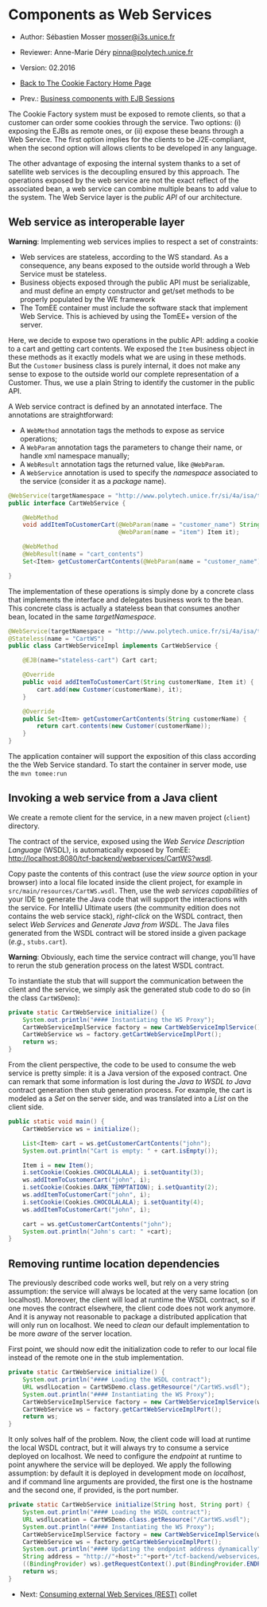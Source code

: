 # Components as Web Services 

  * Author: Sébastien Mosser [mosser@i3s.unice.fr](mosser@i3s.unice.fr)
  * Reviewer: Anne-Marie Déry [pinna@polytech.unice.fr](pinna@polytech.unice.fr)
  * Version: 02.2016
  * [Back to The Cookie Factory Home Page](https://github.com/collet/4A_ISA_TheCookieFactory/blob/develop/Readme.md)


  * Prev.: [Business components with EJB Sessions](https://github.com/collet/4A_ISA_TheCookieFactory/blob/develop/chapters/BusinessComponents.md)
  
The Cookie Factory system must be exposed to remote clients, so that a customer can order some cookies through the service. Two options: (i) exposing the EJBs as remote ones, or (ii) expose these beans through a Web Service. The first option implies for the clients to be J2E-compliant, when the second option will allows clients to be developed in any language.

The other advantage of exposing the internal system thanks to a set of satellite web services is the decoupling ensured by this approach. The operations exposed by the web service are not the exact reflect of the associated bean, a web service can combine multiple beans to add value to the system. The Web Service layer is the _public API_ of our architecture. 

## Web service as interoperable layer

__Warning__: Implementing web services implies to respect a set of constraints:

  * Web services are stateless, according to the WS standard. As a consequence, any beans exposed to the outside world through a Web Service must be stateless. 
  * Business objects exposed through the public API must be serializable, and must define an empty constructor and get/set methods to be properly populated by the WE framework
  * The TomEE container must include the software stack that implement Web Service. This is achieved by using the TomEE+ version of the server.

Here, we decide to expose two operations in the public API:  adding a cookie to a cart and getting cart contents. We exposed the `Item` business object in these methods as it exactly models what we are using in these methods. But the `Customer` business class is purely internal, it does not make any sense to expose to the outside world our complete representation of a Customer. Thus, we use a plain String to identify the customer in the public API.

A Web service contract is defined by an annotated interface. The annotations are straightforward: 

  * A `WebMethod` annotation tags the methods to expose as service operations;
  * A `WebParam` annotation tags the parameters to change their name, or handle xml namespace manually;
  * A `WebResult` annotation tags the returned value, like `@WebParam`.
  * A `WebService` annotation is used to specify the _namespace_ associated to the service (consider it as a _package_ name).

```java
@WebService(targetNamespace = "http://www.polytech.unice.fr/si/4a/isa/tcf/cart")
public interface CartWebService {

	@WebMethod
	void addItemToCustomerCart(@WebParam(name = "customer_name") String customerName,
							   @WebParam(name = "item") Item it);

	@WebMethod
	@WebResult(name = "cart_contents")
	Set<Item> getCustomerCartContents(@WebParam(name = "customer_name") String customerName);

}
``` 

The implementation of these operations is simply done by a concrete class that implements the interface and delegates business work to the bean. This concrete class is actually a stateless bean that consumes another bean, located in the same _targetNamespace_.

```java
@WebService(targetNamespace = "http://www.polytech.unice.fr/si/4a/isa/tcf")
@Stateless(name = "CartWS")
public class CartWebServiceImpl implements CartWebService {

	@EJB(name="stateless-cart") Cart cart;

	@Override
	public void addItemToCustomerCart(String customerName, Item it) {
		cart.add(new Customer(customerName), it);
	}

	@Override
	public Set<Item> getCustomerCartContents(String customerName) {
		return cart.contents(new Customer(customerName));
	}
}
```

The application container will support the exposition of this class according the the Web Service standard. To start the container in server mode, use the `mvn tomee:run` 

## Invoking a web service from a Java client

We create a remote client for the service, in a new maven project (`client`) directory.

The contract of the service, exposed using the _Web Service Description Language_ (WSDL), is automatically exposed by TomEE: [http://localhost:8080/tcf-backend/webservices/CartWS?wsdl](http://localhost:8080/tcf-backend/webservices/CartWS?wsdl).

Copy paste the contents of this contract (use the _view source_ option in your browser) into a local file located inside the client project, for example in `src/main/resources/CartWS.wsdl`. Then, use the _web services capabilities_ of your IDE to generate the Java code that will support the interactions with the service. For IntelliJ Ultimate users (the community edition does not contains the web service stack), _right-click_ on the WSDL contract, then select _Web Services_ and _Generate Java from WSDL_. The Java files generated from the WSDL contract will be stored inside a given package (_e.g._, `stubs.cart`). 

__Warning__: Obviously, each time the service contract will change, you'll have to rerun the stub generation process on the latest WSDL contract.

To instantiate the stub that will support the communication between the client and the service, we simply ask the generated stub code to do so (in the class `CartWSDemo`):

```java
private static CartWebService initialize() {
	System.out.println("#### Instantiating the WS Proxy");
	CartWebServiceImplService factory = new CartWebServiceImplService();
	CartWebService ws = factory.getCartWebServiceImplPort();
	return ws;
}
```	

From the client perspective, the code to be used to consume the web service is pretty simple: it is a Java version of the exposed contract. One can remark that some information is lost during the _Java to WSDL to Java_ contract generation then stub generation process. For example, the cart is modeled as a _Set_ on the server side, and was translated into a _List_ on the client side.

```java
public static void main() {
	CartWebService ws = initialize();

	List<Item> cart = ws.getCustomerCartContents("john");
	System.out.println("Cart is empty: " + cart.isEmpty());

	Item i = new Item();
	i.setCookie(Cookies.CHOCOLALALA); i.setQuantity(3);
	ws.addItemToCustomerCart("john", i);
	i.setCookie(Cookies.DARK_TEMPTATION); i.setQuantity(2);
	ws.addItemToCustomerCart("john", i);
	i.setCookie(Cookies.CHOCOLALALA); i.setQuantity(4);
	ws.addItemToCustomerCart("john", i);

	cart = ws.getCustomerCartContents("john");
	System.out.println("John's cart: " +cart);
}

```

## Removing runtime location dependencies

The previously described code works well, but rely on a very string assumption: the service will always be located at the very same location (on localhost). Moreover, the client will load at runtime the WSDL contract, so if one moves the contract elsewhere, the client code does not work anymore. And it is anyway not reasonable to package a distributed application that will only run on localhost. We need to _clean_ our default implementation to be more _aware_ of the server location.

First point, we should now edit the initialization code to refer to our local file instead of the remote one in the stub implementation.

```java
private static CartWebService initialize() {
	System.out.println("#### Loading the WSDL contract");
	URL wsdlLocation = CartWSDemo.class.getResource("/CartWS.wsdl");
	System.out.println("#### Instantiating the WS Proxy");
	CartWebServiceImplService factory = new CartWebServiceImplService(wsdlLocation);
	CartWebService ws = factory.getCartWebServiceImplPort();
	return ws;
}		
```

It only solves half of the problem. Now, the client code will load at runtime the local WSDL contract, but it will always try to consume a service deployed on localhost. We need to configure the _endpoint_ at runtime to point anywhere the service will be deployed. We apply the following assumption: by default it is deployed in development mode on _localhost_, and if command line arguments are provided, the first one is the hostname and the second one, if provided, is the port number.

```java
private static CartWebService initialize(String host, String port) {
	System.out.println("#### Loading the WSDL contract");
	URL wsdlLocation = CartWSDemo.class.getResource("/CartWS.wsdl");
	System.out.println("#### Instantiating the WS Proxy");
	CartWebServiceImplService factory = new CartWebServiceImplService(wsdlLocation);
	CartWebService ws = factory.getCartWebServiceImplPort();
	System.out.println("#### Updating the endpoint address dynamically");
	String address = "http://"+host+":"+port+"/tcf-backend/webservices/CartWS";
	((BindingProvider) ws).getRequestContext().put(BindingProvider.ENDPOINT_ADDRESS_PROPERTY, address);
	return ws;
}
```

  * Next: [Consuming external Web Services (REST)](https://github.com/collet/4A_ISA_TheCookieFactory/blob/develop/chapters/Consuming_REST.md)
collet